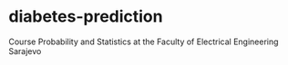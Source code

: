 # diabetes-prediction
Course Probability and Statistics at the Faculty of Electrical Engineering Sarajevo
